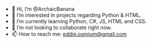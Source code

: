- 👋 Hi, I’m @ArchaicBanana
- 👀 I’m interested in projects regarding Python & HTML.
- 🌱 I’m currently learning Python, C#, JS, HTML and CSS.
- 💞️ I’m not looking to collaborate right now.
- 📫 How to reach me: eddie.osmium@gmail.com

<!---
ArchaicBanana/ArchaicBanana is a ✨ special ✨ repository because its `README.md` (this file) appears on your GitHub profile.
You can click the Preview link to take a look at your changes.
--->
